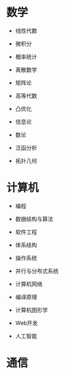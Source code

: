 <!--
 * @Descripttion: 
 * @version: 
 * @Author: ZHIHA
 * @Date: 2022-11-12 11:16:09
 * @LastEditors: ZHIHA
 * @LastEditTime: 2022-11-12 12:05:49
-->

# 数学

- 线性代数

- 微积分

- 概率统计

- 离散数学

- 矩阵论

- 高等代数

- 凸优化

- 信息论

- 数论

- 泛函分析

- 拓扑几何



# 计算机



- 编程

- 数据结构与算法

- 软件工程

- 体系结构

- 操作系统

- 并行与分布式系统

- 计算机网络

- 编译原理

- 计算机图形学

- Web开发

- 人工智能



# 通信




